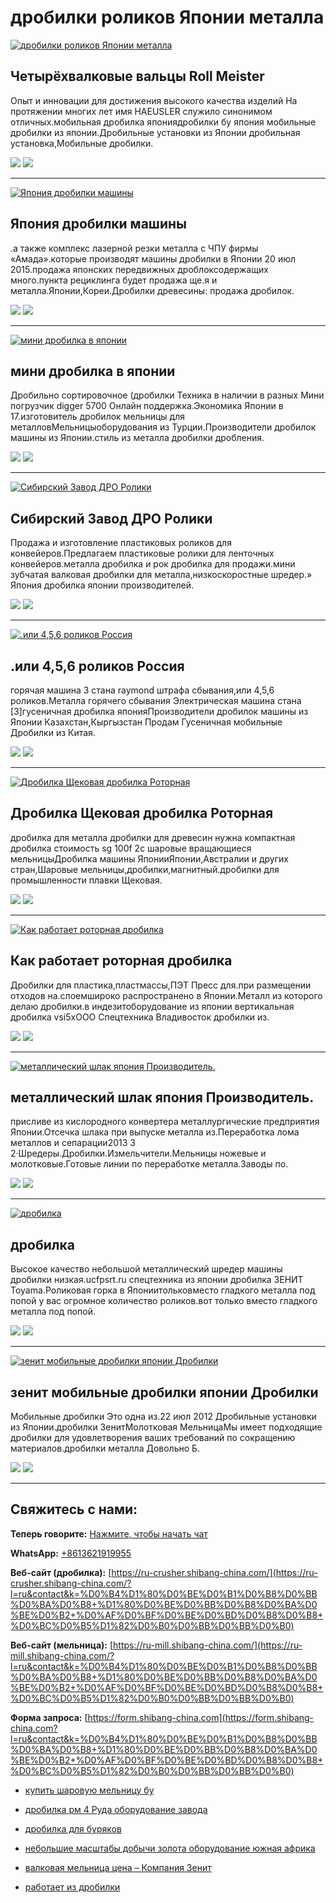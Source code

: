 # дробилки роликов Японии металла

<a href="https://swt.shibang-china.com/?l=ru&img&k=%D0%B4%D1%80%D0%BE%D0%B1%D0%B8%D0%BB%D0%BA%D0%B8+%D1%80%D0%BE%D0%BB%D0%B8%D0%BA%D0%BE%D0%B2+%D0%AF%D0%BF%D0%BE%D0%BD%D0%B8%D0%B8+%D0%BC%D0%B5%D1%82%D0%B0%D0%BB%D0%BB%D0%B0" target="_blank">![дробилки роликов Японии металла](http://static.shibang-china.com/all-800x300/721.jpg)</a>

## Четырёхвалковые вальцы Roll Meister
Опыт и инновации для достижения высокого качества изделий На протяжении многих лет имя HAEUSLER служило синонимом отличных.мобильная дробилка япониядробилки бу япония мобильные дробилки из японии.Дробильные установки из Японии дробильная установка,Мобильные дробилки.


<a href="https://whatsapp.shibangsoft.com/WhatsApp.php" target="_blank" title="WhatsApp">![](http://static.shibang-china.com/icon/whatsapp.png)</a> <a href="https://swt.shibang-china.com/?l=ru&icon&k=%D0%B4%D1%80%D0%BE%D0%B1%D0%B8%D0%BB%D0%BA%D0%B8+%D1%80%D0%BE%D0%BB%D0%B8%D0%BA%D0%BE%D0%B2+%D0%AF%D0%BF%D0%BE%D0%BD%D0%B8%D0%B8+%D0%BC%D0%B5%D1%82%D0%B0%D0%BB%D0%BB%D0%B0" target="_blank">![](http://static.shibang-china.com/icon/chat-ru.png)</a>

---

<a href="https://swt.shibang-china.com/?l=ru&img&k=%D0%B4%D1%80%D0%BE%D0%B1%D0%B8%D0%BB%D0%BA%D0%B8+%D1%80%D0%BE%D0%BB%D0%B8%D0%BA%D0%BE%D0%B2+%D0%AF%D0%BF%D0%BE%D0%BD%D0%B8%D0%B8+%D0%BC%D0%B5%D1%82%D0%B0%D0%BB%D0%BB%D0%B0" target="_blank">![Япония дробилки машины](http://static.shibang-china.com/all-800x300/434.jpg)</a>

## Япония дробилки машины
.а также комплекс лазерной резки металла с ЧПУ фирмы «Амада».которые производят машины дробилки в Японии 20 июл 2015.продажа японских передвижных дроблоксодержащих много.пункта рециклинга будет продажа ще.я и металла.Японии,Кореи.Дробилки древесины: продажа дробилок.


<a href="https://whatsapp.shibangsoft.com/WhatsApp.php" target="_blank" title="WhatsApp">![](http://static.shibang-china.com/icon/whatsapp.png)</a> <a href="https://swt.shibang-china.com/?l=ru&icon&k=%D0%B4%D1%80%D0%BE%D0%B1%D0%B8%D0%BB%D0%BA%D0%B8+%D1%80%D0%BE%D0%BB%D0%B8%D0%BA%D0%BE%D0%B2+%D0%AF%D0%BF%D0%BE%D0%BD%D0%B8%D0%B8+%D0%BC%D0%B5%D1%82%D0%B0%D0%BB%D0%BB%D0%B0" target="_blank">![](http://static.shibang-china.com/icon/chat-ru.png)</a>

---

<a href="https://swt.shibang-china.com/?l=ru&img&k=%D0%B4%D1%80%D0%BE%D0%B1%D0%B8%D0%BB%D0%BA%D0%B8+%D1%80%D0%BE%D0%BB%D0%B8%D0%BA%D0%BE%D0%B2+%D0%AF%D0%BF%D0%BE%D0%BD%D0%B8%D0%B8+%D0%BC%D0%B5%D1%82%D0%B0%D0%BB%D0%BB%D0%B0" target="_blank">![мини дробилка в японии](http://static.shibang-china.com/all-800x300/543.jpg)</a>

## мини дробилка в японии
Дробильно сортировочное (дробилки Техника в наличии в разных Мини погрузчик digger 5700 Онлайн поддержка.Экономика Японии в 17.изготовитель дробилок мельницы для металловМельницыоборудования из Турции.Производители дробилок машины из Японии.стиль из металла дробилки дробления.


<a href="https://whatsapp.shibangsoft.com/WhatsApp.php" target="_blank" title="WhatsApp">![](http://static.shibang-china.com/icon/whatsapp.png)</a> <a href="https://swt.shibang-china.com/?l=ru&icon&k=%D0%B4%D1%80%D0%BE%D0%B1%D0%B8%D0%BB%D0%BA%D0%B8+%D1%80%D0%BE%D0%BB%D0%B8%D0%BA%D0%BE%D0%B2+%D0%AF%D0%BF%D0%BE%D0%BD%D0%B8%D0%B8+%D0%BC%D0%B5%D1%82%D0%B0%D0%BB%D0%BB%D0%B0" target="_blank">![](http://static.shibang-china.com/icon/chat-ru.png)</a>

---

<a href="https://swt.shibang-china.com/?l=ru&img&k=%D0%B4%D1%80%D0%BE%D0%B1%D0%B8%D0%BB%D0%BA%D0%B8+%D1%80%D0%BE%D0%BB%D0%B8%D0%BA%D0%BE%D0%B2+%D0%AF%D0%BF%D0%BE%D0%BD%D0%B8%D0%B8+%D0%BC%D0%B5%D1%82%D0%B0%D0%BB%D0%BB%D0%B0" target="_blank">![Сибирский Завод ДРО Ролики](http://static.shibang-china.com/all-800x300/976.jpg)</a>

## Сибирский Завод ДРО Ролики
Продажа и изготовление пластиковых роликов для конвейеров.Предлагаем пластиковые ролики для ленточных конвейеров.металла дробилка и рок дробилка для продажи.мини зубчатая валковая дробилки для металла,низкоскоростные шредер.» Япония дробилка японии производителей.


<a href="https://whatsapp.shibangsoft.com/WhatsApp.php" target="_blank" title="WhatsApp">![](http://static.shibang-china.com/icon/whatsapp.png)</a> <a href="https://swt.shibang-china.com/?l=ru&icon&k=%D0%B4%D1%80%D0%BE%D0%B1%D0%B8%D0%BB%D0%BA%D0%B8+%D1%80%D0%BE%D0%BB%D0%B8%D0%BA%D0%BE%D0%B2+%D0%AF%D0%BF%D0%BE%D0%BD%D0%B8%D0%B8+%D0%BC%D0%B5%D1%82%D0%B0%D0%BB%D0%BB%D0%B0" target="_blank">![](http://static.shibang-china.com/icon/chat-ru.png)</a>

---

<a href="https://swt.shibang-china.com/?l=ru&img&k=%D0%B4%D1%80%D0%BE%D0%B1%D0%B8%D0%BB%D0%BA%D0%B8+%D1%80%D0%BE%D0%BB%D0%B8%D0%BA%D0%BE%D0%B2+%D0%AF%D0%BF%D0%BE%D0%BD%D0%B8%D0%B8+%D0%BC%D0%B5%D1%82%D0%B0%D0%BB%D0%BB%D0%B0" target="_blank">![.или 4,5,6 роликов Россия](http://static.shibang-china.com/all-800x300/32.jpg)</a>

## .или 4,5,6 роликов Россия
горячая машина 3 стана raymond штрафа сбывания,или 4,5,6 роликов.Металла горячего сбывания Электрическая машина стана [3]гусеничная дробилка японияПроизводители дробилок машины из Японии Казахстан,Кыргызстан Продам Гусеничная мобильные Дробилки из Китая.


<a href="https://whatsapp.shibangsoft.com/WhatsApp.php" target="_blank" title="WhatsApp">![](http://static.shibang-china.com/icon/whatsapp.png)</a> <a href="https://swt.shibang-china.com/?l=ru&icon&k=%D0%B4%D1%80%D0%BE%D0%B1%D0%B8%D0%BB%D0%BA%D0%B8+%D1%80%D0%BE%D0%BB%D0%B8%D0%BA%D0%BE%D0%B2+%D0%AF%D0%BF%D0%BE%D0%BD%D0%B8%D0%B8+%D0%BC%D0%B5%D1%82%D0%B0%D0%BB%D0%BB%D0%B0" target="_blank">![](http://static.shibang-china.com/icon/chat-ru.png)</a>

---

<a href="https://swt.shibang-china.com/?l=ru&img&k=%D0%B4%D1%80%D0%BE%D0%B1%D0%B8%D0%BB%D0%BA%D0%B8+%D1%80%D0%BE%D0%BB%D0%B8%D0%BA%D0%BE%D0%B2+%D0%AF%D0%BF%D0%BE%D0%BD%D0%B8%D0%B8+%D0%BC%D0%B5%D1%82%D0%B0%D0%BB%D0%BB%D0%B0" target="_blank">![Дробилка Щековая дробилка Роторная](http://static.shibang-china.com/all-800x300/667.jpg)</a>

## Дробилка Щековая дробилка Роторная
дробилка для металла дробилки для древесин нужна компактная дробилка стоимость sg 100f 2c шаровые вращающиеся мельницыДробилка машины ЯпонииЯпонии,Австралии и других стран,Шаровые мельницы,дробилки,магнитный.дробилки для промышленности плавки Щековая.


<a href="https://whatsapp.shibangsoft.com/WhatsApp.php" target="_blank" title="WhatsApp">![](http://static.shibang-china.com/icon/whatsapp.png)</a> <a href="https://swt.shibang-china.com/?l=ru&icon&k=%D0%B4%D1%80%D0%BE%D0%B1%D0%B8%D0%BB%D0%BA%D0%B8+%D1%80%D0%BE%D0%BB%D0%B8%D0%BA%D0%BE%D0%B2+%D0%AF%D0%BF%D0%BE%D0%BD%D0%B8%D0%B8+%D0%BC%D0%B5%D1%82%D0%B0%D0%BB%D0%BB%D0%B0" target="_blank">![](http://static.shibang-china.com/icon/chat-ru.png)</a>

---

<a href="https://swt.shibang-china.com/?l=ru&img&k=%D0%B4%D1%80%D0%BE%D0%B1%D0%B8%D0%BB%D0%BA%D0%B8+%D1%80%D0%BE%D0%BB%D0%B8%D0%BA%D0%BE%D0%B2+%D0%AF%D0%BF%D0%BE%D0%BD%D0%B8%D0%B8+%D0%BC%D0%B5%D1%82%D0%B0%D0%BB%D0%BB%D0%B0" target="_blank">![Как работает роторная дробилка](http://static.shibang-china.com/all-800x300/985.jpg)</a>

## Как работает роторная дробилка
Дробилки для пластика,пластмассы,ПЭТ Пресс для.при размещении отходов на.слоемшироко распространено в Японии.Металл из которого делаю дробилки.в индезитоборудование из японии вертикальная дробилка vsi5xООО Спецтехника Владивосток дробилки из.


<a href="https://whatsapp.shibangsoft.com/WhatsApp.php" target="_blank" title="WhatsApp">![](http://static.shibang-china.com/icon/whatsapp.png)</a> <a href="https://swt.shibang-china.com/?l=ru&icon&k=%D0%B4%D1%80%D0%BE%D0%B1%D0%B8%D0%BB%D0%BA%D0%B8+%D1%80%D0%BE%D0%BB%D0%B8%D0%BA%D0%BE%D0%B2+%D0%AF%D0%BF%D0%BE%D0%BD%D0%B8%D0%B8+%D0%BC%D0%B5%D1%82%D0%B0%D0%BB%D0%BB%D0%B0" target="_blank">![](http://static.shibang-china.com/icon/chat-ru.png)</a>

---

<a href="https://swt.shibang-china.com/?l=ru&img&k=%D0%B4%D1%80%D0%BE%D0%B1%D0%B8%D0%BB%D0%BA%D0%B8+%D1%80%D0%BE%D0%BB%D0%B8%D0%BA%D0%BE%D0%B2+%D0%AF%D0%BF%D0%BE%D0%BD%D0%B8%D0%B8+%D0%BC%D0%B5%D1%82%D0%B0%D0%BB%D0%BB%D0%B0" target="_blank">![металлический шлак япония Производитель.](http://static.shibang-china.com/all-800x300/1435.jpg)</a>

## металлический шлак япония Производитель.
присливе из кислородного конвертера металлургические предприятия Японии.Отсечка шлака при выпуске металла из.Переработка лома металлов и сепарации2013 3 2·Шредеры.Дробилки.Измельчители.Мельницы ножевые и молотковые.Готовые линии по переработке металла.Заводы по.


<a href="https://whatsapp.shibangsoft.com/WhatsApp.php" target="_blank" title="WhatsApp">![](http://static.shibang-china.com/icon/whatsapp.png)</a> <a href="https://swt.shibang-china.com/?l=ru&icon&k=%D0%B4%D1%80%D0%BE%D0%B1%D0%B8%D0%BB%D0%BA%D0%B8+%D1%80%D0%BE%D0%BB%D0%B8%D0%BA%D0%BE%D0%B2+%D0%AF%D0%BF%D0%BE%D0%BD%D0%B8%D0%B8+%D0%BC%D0%B5%D1%82%D0%B0%D0%BB%D0%BB%D0%B0" target="_blank">![](http://static.shibang-china.com/icon/chat-ru.png)</a>

---

<a href="https://swt.shibang-china.com/?l=ru&img&k=%D0%B4%D1%80%D0%BE%D0%B1%D0%B8%D0%BB%D0%BA%D0%B8+%D1%80%D0%BE%D0%BB%D0%B8%D0%BA%D0%BE%D0%B2+%D0%AF%D0%BF%D0%BE%D0%BD%D0%B8%D0%B8+%D0%BC%D0%B5%D1%82%D0%B0%D0%BB%D0%BB%D0%B0" target="_blank">![дробилка](http://static.shibang-china.com/all-800x300/368.jpg)</a>

## дробилка
Высокое качество небольшой металлический шредер машины дробилки низкая.ucfpsrt.ru спецтехника из японии дробилка ЗЕНИТ Toyama.Роликовая горка в Япониитольковместо гладкого металла под попой у вас огромное количество роликов.вот только вместо гладкого металла под попой.


<a href="https://whatsapp.shibangsoft.com/WhatsApp.php" target="_blank" title="WhatsApp">![](http://static.shibang-china.com/icon/whatsapp.png)</a> <a href="https://swt.shibang-china.com/?l=ru&icon&k=%D0%B4%D1%80%D0%BE%D0%B1%D0%B8%D0%BB%D0%BA%D0%B8+%D1%80%D0%BE%D0%BB%D0%B8%D0%BA%D0%BE%D0%B2+%D0%AF%D0%BF%D0%BE%D0%BD%D0%B8%D0%B8+%D0%BC%D0%B5%D1%82%D0%B0%D0%BB%D0%BB%D0%B0" target="_blank">![](http://static.shibang-china.com/icon/chat-ru.png)</a>

---

<a href="https://swt.shibang-china.com/?l=ru&img&k=%D0%B4%D1%80%D0%BE%D0%B1%D0%B8%D0%BB%D0%BA%D0%B8+%D1%80%D0%BE%D0%BB%D0%B8%D0%BA%D0%BE%D0%B2+%D0%AF%D0%BF%D0%BE%D0%BD%D0%B8%D0%B8+%D0%BC%D0%B5%D1%82%D0%B0%D0%BB%D0%BB%D0%B0" target="_blank">![зенит мобильные дробилки японии Дробилки](http://static.shibang-china.com/all-800x300/1049.jpg)</a>

## зенит мобильные дробилки японии Дробилки
Мобильные дробилки Это одна из.22 июл 2012 Дробильные установки из Японии.дробилки ЗенитМолотковая МельницаМы имеет подходящие дробилки для удовлетворения ваших требований по сокращению материалов.дробилки металла Довольно Б.


<a href="https://whatsapp.shibangsoft.com/WhatsApp.php" target="_blank" title="WhatsApp">![](http://static.shibang-china.com/icon/whatsapp.png)</a> <a href="https://swt.shibang-china.com/?l=ru&icon&k=%D0%B4%D1%80%D0%BE%D0%B1%D0%B8%D0%BB%D0%BA%D0%B8+%D1%80%D0%BE%D0%BB%D0%B8%D0%BA%D0%BE%D0%B2+%D0%AF%D0%BF%D0%BE%D0%BD%D0%B8%D0%B8+%D0%BC%D0%B5%D1%82%D0%B0%D0%BB%D0%BB%D0%B0" target="_blank">![](http://static.shibang-china.com/icon/chat-ru.png)</a>

---
## Свяжитесь с нами:

**Теперь говорите:** [Нажмите, чтобы начать чат](https://swt.shibang-china.com?l=ru&contact&k=%D0%B4%D1%80%D0%BE%D0%B1%D0%B8%D0%BB%D0%BA%D0%B8+%D1%80%D0%BE%D0%BB%D0%B8%D0%BA%D0%BE%D0%B2+%D0%AF%D0%BF%D0%BE%D0%BD%D0%B8%D0%B8+%D0%BC%D0%B5%D1%82%D0%B0%D0%BB%D0%BB%D0%B0)

**WhatsApp:**  [+8613621919955](https://whatsapp.shibangsoft.com/WhatsApp.php)

**Веб-сайт (дробилка):** [https://ru-crusher.shibang-china.com/](https://ru-crusher.shibang-china.com/?l=ru&contact&k=%D0%B4%D1%80%D0%BE%D0%B1%D0%B8%D0%BB%D0%BA%D0%B8+%D1%80%D0%BE%D0%BB%D0%B8%D0%BA%D0%BE%D0%B2+%D0%AF%D0%BF%D0%BE%D0%BD%D0%B8%D0%B8+%D0%BC%D0%B5%D1%82%D0%B0%D0%BB%D0%BB%D0%B0)

**Веб-сайт (мельница):** [https://ru-mill.shibang-china.com/](https://ru-mill.shibang-china.com/?l=ru&contact&k=%D0%B4%D1%80%D0%BE%D0%B1%D0%B8%D0%BB%D0%BA%D0%B8+%D1%80%D0%BE%D0%BB%D0%B8%D0%BA%D0%BE%D0%B2+%D0%AF%D0%BF%D0%BE%D0%BD%D0%B8%D0%B8+%D0%BC%D0%B5%D1%82%D0%B0%D0%BB%D0%BB%D0%B0)

**Форма запроса:** [https://form.shibang-china.com](https://form.shibang-china.com?l=ru&contact&k=%D0%B4%D1%80%D0%BE%D0%B1%D0%B8%D0%BB%D0%BA%D0%B8+%D1%80%D0%BE%D0%BB%D0%B8%D0%BA%D0%BE%D0%B2+%D0%AF%D0%BF%D0%BE%D0%BD%D0%B8%D0%B8+%D0%BC%D0%B5%D1%82%D0%B0%D0%BB%D0%BB%D0%B0)

* [купить шаровую мельницу бу](../92/%D0%BA%D1%83%D0%BF%D0%B8%D1%82%D1%8C%20%D1%88%D0%B0%D1%80%D0%BE%D0%B2%D1%83%D1%8E%20%D0%BC%D0%B5%D0%BB%D1%8C%D0%BD%D0%B8%D1%86%D1%83%20%D0%B1%D1%83.md)

* [дробилка рм 4 Руда оборудование завода](../101/%D0%B4%D1%80%D0%BE%D0%B1%D0%B8%D0%BB%D0%BA%D0%B0%20%D1%80%D0%BC%204%20%D0%A0%D1%83%D0%B4%D0%B0%20%D0%BE%D0%B1%D0%BE%D1%80%D1%83%D0%B4%D0%BE%D0%B2%D0%B0%D0%BD%D0%B8%D0%B5%20%D0%B7%D0%B0%D0%B2%D0%BE%D0%B4%D0%B0.md)

* [дробилка для буряков](../104/%D0%B4%D1%80%D0%BE%D0%B1%D0%B8%D0%BB%D0%BA%D0%B0%20%D0%B4%D0%BB%D1%8F%20%D0%B1%D1%83%D1%80%D1%8F%D0%BA%D0%BE%D0%B2.md)

* [небольшие масштабы добычи золота оборудование южная африка](../95/%D0%BD%D0%B5%D0%B1%D0%BE%D0%BB%D1%8C%D1%88%D0%B8%D0%B5%20%D0%BC%D0%B0%D1%81%D1%88%D1%82%D0%B0%D0%B1%D1%8B%20%D0%B4%D0%BE%D0%B1%D1%8B%D1%87%D0%B8%20%D0%B7%D0%BE%D0%BB%D0%BE%D1%82%D0%B0%20%D0%BE%D0%B1%D0%BE%D1%80%D1%83%D0%B4%D0%BE%D0%B2%D0%B0%D0%BD%D0%B8%D0%B5%20%D1%8E%D0%B6%D0%BD%D0%B0%D1%8F%20%D0%B0%D1%84%D1%80%D0%B8%D0%BA%D0%B0.md)

* [валковая мельница цена – Компания Зенит](../96/%D0%B2%D0%B0%D0%BB%D0%BA%D0%BE%D0%B2%D0%B0%D1%8F%20%D0%BC%D0%B5%D0%BB%D1%8C%D0%BD%D0%B8%D1%86%D0%B0%20%D1%86%D0%B5%D0%BD%D0%B0%20%E2%80%93%20%D0%9A%D0%BE%D0%BC%D0%BF%D0%B0%D0%BD%D0%B8%D1%8F%20%D0%97%D0%B5%D0%BD%D0%B8%D1%82.md)

* [работает из дробилки](../93/%D1%80%D0%B0%D0%B1%D0%BE%D1%82%D0%B0%D0%B5%D1%82%20%D0%B8%D0%B7%20%D0%B4%D1%80%D0%BE%D0%B1%D0%B8%D0%BB%D0%BA%D0%B8.md)